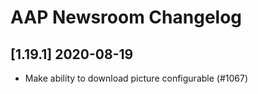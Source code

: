 # AAP Newsroom Changelog

## [1.19.1] 2020-08-19
- Make ability to download picture configurable (#1067)
